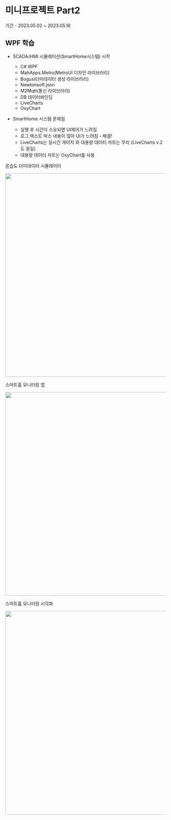 # 미니프로젝트 Part2
기간 - 2023.05.02 ~ 2023.05.16

## WPF 학습
- SCADA/HMI 시뮬레이션(SmartHome시스템) 시작
	- C# WPF
	- MahApps.Metro(MetroUI 디자인 라이브러리)
	- Bogus(더미데이터 생성 라이브러리)
	- Newtonsoft.json
	- M2Mqtt(통신 라이브러리)
	- DB 데이터바인딩
	- LiveCharts
	- OxyChart

- SmartHome 시스템 문제점
	- 실행 후 시간이 소요되면 UI제어가 느려짐
	- 로그 텍스트 박스 내용이 많아 UI가 느려짐 - 해결!
	- LiveCharts는 실시간 게이지 외 대용량 데이터 차트는 무리 (LiveCharts v.2도 동일)
	- 대용량 데이터 차트는 OxyChart를 사용

온습도 더미데이터 시뮬레이터

<img src="https://raw.githubusercontent.com/MFGangP/IoT_WPF_2023/main/Images/smarthome_publisher.png" width="640" />	

스마트홈 모니터링 앱

<img src="https://raw.githubusercontent.com/MFGangP/IoT_WPF_2023/main/Images/smarthome_monitor1.gif" width="640" />

스마트홈 모니터링 시각화

<img src="https://raw.githubusercontent.com/MFGangP/IoT_WPF_2023/main/Images/smarthome_monitor2.png" width="640" />
